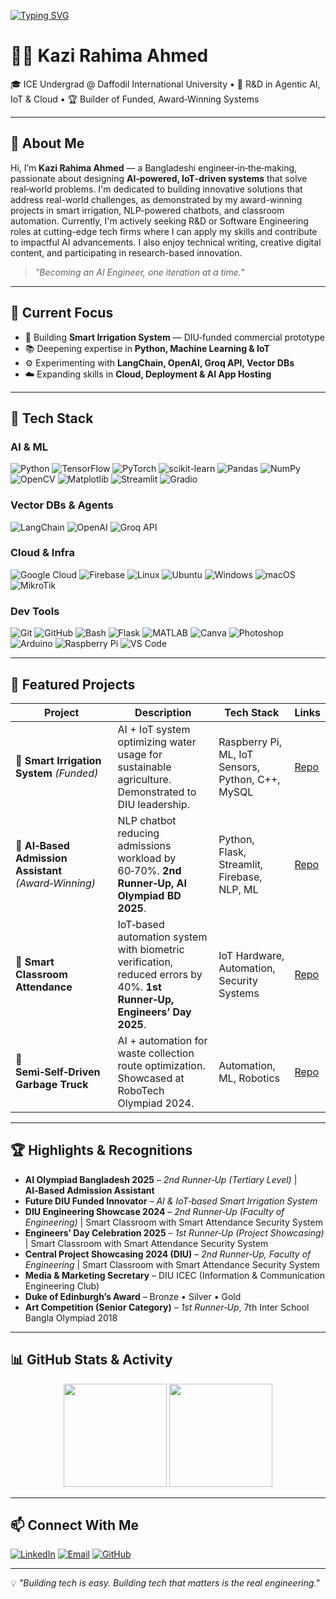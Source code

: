 <!-- Typing Intro Animation -->
[![Typing SVG](https://readme-typing-svg.demolab.com?font=Fira+Code&pause=1000&color=F031F7&center=true&vCenter=true&width=600&lines=Kazi+Rahima+Ahmed;AI%2FML%2FIoT+Engineer;Builder+of+Award%E2%80%91Winning+Systems;Turning+Ideas+into+Real‑World+Solutions)](https://git.io/typing-svg)

# 👨‍💻 Kazi Rahima Ahmed  
🎓 ICE Undergrad @ Daffodil International University • 🔬 R&D in Agentic AI, IoT & Cloud • 🏆 Builder of Funded, Award‑Winning Systems

---

## 🚀 About Me  
Hi, I’m **Kazi Rahima Ahmed** — a Bangladeshi engineer‑in‑the‑making, passionate about designing **AI‑powered, IoT‑driven systems** that solve real‑world problems. I'm dedicated to building innovative solutions that address real-world challenges, as demonstrated by my award-winning projects in smart irrigation, NLP-powered chatbots, and classroom automation. Currently, I'm actively seeking R&D or Software Engineering roles at cutting-edge tech firms where I can apply my skills and contribute to impactful AI advancements.
I also enjoy technical writing, creative digital content, and participating in research-based innovation.


> *"Becoming an AI Engineer, one iteration at a time."*

---

## 🎯 Current Focus  
- 🔭 Building **Smart Irrigation System** — DIU‑funded commercial prototype  
- 📚 Deepening expertise in **Python, Machine Learning & IoT**  
- ⚙️ Experimenting with **LangChain, OpenAI, Groq API, Vector DBs**  
- ☁️ Expanding skills in **Cloud, Deployment & AI App Hosting**

---

## 🧠 Tech Stack

### AI & ML  
![Python](https://img.shields.io/badge/Python-3776AB?logo=python&logoColor=white)
![TensorFlow](https://img.shields.io/badge/TensorFlow-FF6F00?logo=tensorflow&logoColor=white)
![PyTorch](https://img.shields.io/badge/PyTorch-EE4C2C?logo=pytorch&logoColor=white)
![scikit-learn](https://img.shields.io/badge/scikit--learn-F7931E?logo=scikitlearn&logoColor=white)
![Pandas](https://img.shields.io/badge/Pandas-150458?logo=pandas&logoColor=white)
![NumPy](https://img.shields.io/badge/NumPy-013243?logo=numpy&logoColor=white)
![OpenCV](https://img.shields.io/badge/OpenCV-5C3EE8?logo=opencv&logoColor=white)
![Matplotlib](https://img.shields.io/badge/Matplotlib-006699?logo=python&logoColor=white)
![Streamlit](https://img.shields.io/badge/Streamlit-FF4B4B?logo=streamlit&logoColor=white)
![Gradio](https://img.shields.io/badge/Gradio-FF7F50?logo=python&logoColor=white)

### Vector DBs & Agents  
![LangChain](https://img.shields.io/badge/LangChain-222222?logo=langchain&logoColor=white)
![OpenAI](https://img.shields.io/badge/OpenAI-412991?logo=openai&logoColor=white)
![Groq API](https://img.shields.io/badge/Groq_API-F7931E?logo=groq&logoColor=white)

### Cloud & Infra  
![Google Cloud](https://img.shields.io/badge/Google_Cloud-4285F4?logo=googlecloud&logoColor=white)
![Firebase](https://img.shields.io/badge/Firebase-FFCA28?logo=firebase&logoColor=black)
![Linux](https://img.shields.io/badge/Linux-FCC624?logo=linux&logoColor=black)
![Ubuntu](https://img.shields.io/badge/Ubuntu-E95420?logo=ubuntu&logoColor=white)
![Windows](https://img.shields.io/badge/Windows-0078D6?logo=windows&logoColor=white)
![macOS](https://img.shields.io/badge/macOS-000000?logo=apple&logoColor=white)
![MikroTik](https://img.shields.io/badge/MikroTik-293239?logo=mikrotik&logoColor=white)

### Dev Tools  
![Git](https://img.shields.io/badge/Git-F05032?logo=git&logoColor=white)
![GitHub](https://img.shields.io/badge/GitHub-181717?logo=github&logoColor=white)
![Bash](https://img.shields.io/badge/Bash-4EAA25?logo=gnubash&logoColor=white)
![Flask](https://img.shields.io/badge/Flask-000000?logo=flask&logoColor=white)
![MATLAB](https://img.shields.io/badge/MATLAB-0076A8?logo=mathworks&logoColor=white)
![Canva](https://img.shields.io/badge/Canva-00C4CC?logo=canva&logoColor=white)
![Photoshop](https://img.shields.io/badge/Photoshop-31A8FF?logo=adobephotoshop&logoColor=white)
![Arduino](https://img.shields.io/badge/Arduino-00979D?logo=arduino&logoColor=white)
![Raspberry Pi](https://img.shields.io/badge/Raspberry%20Pi-A22846?logo=raspberrypi&logoColor=white)
![VS Code](https://img.shields.io/badge/VS_Code-007ACC?logo=visualstudiocode&logoColor=white)

---

## 🚀 Featured Projects

| Project | Description | Tech Stack | Links |
|---------|-------------|------------|-------|
| 🌱 **Smart Irrigation System** *(Funded)* | AI + IoT system optimizing water usage for sustainable agriculture. Demonstrated to DIU leadership. | Raspberry Pi, ML, IoT Sensors, Python, C++, MySQL | [Repo](https://github.com/kazi-rahima-ahmed/smart-irrigation-system-ai-iot) |
| 🤖 **AI‑Based Admission Assistant** *(Award‑Winning)* | NLP chatbot reducing admissions workload by 60‑70%. **2nd Runner‑Up, AI Olympiad BD 2025**. | Python, Flask, Streamlit, Firebase, NLP, ML | [Repo](https://github.com/kazi-rahima-ahmed/AI-Based-Admission-Assistant) |
| 🏫 **Smart Classroom Attendance** | IoT‑based automation system with biometric verification, reduced errors by 40%. **1st Runner‑Up, Engineers’ Day 2025**. | IoT Hardware, Automation, Security Systems | [Repo](https://github.com/kazi-rahima-ahmed/Smart-Classroom-Security) |
| 🚛 **Semi‑Self‑Driven Garbage Truck** | AI + automation for waste collection route optimization. Showcased at RoboTech Olympiad 2024. | Automation, ML, Robotics | [Repo](https://github.com/kazi-rahima-ahmed/Semi-Self-Driven-Garbage-Truck) |

---

## 🏆 Highlights & Recognitions  

- **AI Olympiad Bangladesh 2025** – *2nd Runner‑Up (Tertiary Level)* | **AI‑Based Admission Assistant**  
- **Future DIU Funded Innovator** – *AI & IoT‑based Smart Irrigation System*  
- **DIU Engineering Showcase 2024** – *2nd Runner‑Up (Faculty of Engineering)* | Smart Classroom with Smart Attendance Security System  
- **Engineers’ Day Celebration 2025** – *1st Runner‑Up (Project Showcasing)* | Smart Classroom with Smart Attendance Security System  
- **Central Project Showcasing 2024 (DIU)** – *2nd Runner‑Up, Faculty of Engineering* | Smart Classroom with Smart Attendance Security System  
- **Media & Marketing Secretary** – DIU ICEC (Information & Communication Engineering Club)  
- **Duke of Edinburgh’s Award** – Bronze • Silver • Gold  
- **Art Competition (Senior Category)** – *1st Runner‑Up*, 7th Inter School Bangla Olympiad 2018

---

## 📊 GitHub Stats & Activity  
<p align="center">
  <img src="https://github-readme-stats.vercel.app/api?username=kazi-rahima-ahmed&show_icons=true&theme=radical" height="165" />
  <img src="https://github-readme-streak-stats.herokuapp.com/?user=kazi-rahima-ahmed&theme=radical" height="165" />
</p>

---

## 📫 Connect With Me  
[![LinkedIn](https://img.shields.io/badge/LinkedIn-0A66C2.svg?style=for-the-badge&logo=linkedin&logoColor=white)](https://linkedin.com/in/kazi-rahima-ahmed)
[![Email](https://img.shields.io/badge/Email-D14836.svg?style=for-the-badge&logo=gmail&logoColor=white)](mailto:kazirahimaahmed@gmail.com)
[![GitHub](https://img.shields.io/badge/GitHub-181717.svg?style=for-the-badge&logo=github&logoColor=white)](https://github.com/kazi-rahima-ahmed)

---
💡 *"Building tech is easy. Building tech that matters is the real engineering."*
